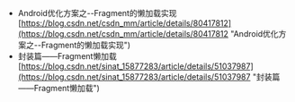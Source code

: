 - Android优化方案之--Fragment的懒加载实现<br>[https://blog.csdn.net/csdn_mm/article/details/80417812](https://blog.csdn.net/csdn_mm/article/details/80417812 "Android优化方案之--Fragment的懒加载实现")
- 封装篇——Fragment懒加载<br>[https://blog.csdn.net/sinat_15877283/article/details/51037987](https://blog.csdn.net/sinat_15877283/article/details/51037987 "封装篇——Fragment懒加载")